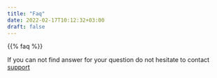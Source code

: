 ```yaml
---
title: "Faq"
date: 2022-02-17T10:12:32+03:00
draft: false
---
```


{{% faq %}}

If you can not find answer for your question do not hesitate to contact [support](https://tawk.to/bandhorses)
